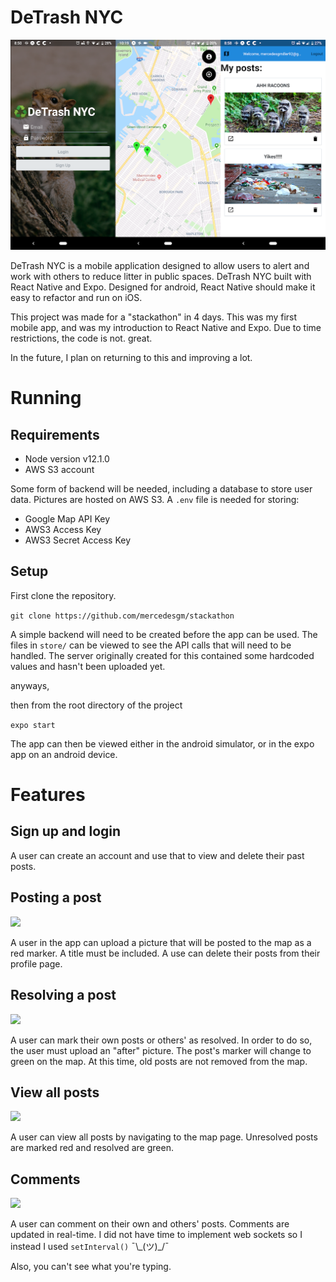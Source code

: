 # DeTrash NYC

![](readme_assets/output.png)

DeTrash NYC is a mobile application designed to allow users to alert and work with others to reduce litter in public spaces.
DeTrash NYC built with React Native and Expo. Designed for android, React Native should make it easy to refactor and run on iOS.  

This project was made for a "stackathon" in 4 days. This was my first mobile app, and was my introduction to React Native and Expo. Due to time restrictions, the code is not. great. 

In the future, I plan on returning to this and improving a lot. 

# Running

## Requirements

* Node version v12.1.0
* AWS S3 account

Some form of backend will be needed, including a database to store user data. Pictures are hosted on AWS S3. A `.env` file is needed for storing:

* Google Map API Key
* AWS3 Access Key
* AWS3 Secret Access Key 

## Setup

First clone the repository.

`git clone https://github.com/mercedesgm/stackathon`

A simple backend will need to be created before the app can be used. The files in `store/` can be viewed to see the API calls that will need to be handled. The server originally created for this contained some hardcoded values and hasn't been uploaded yet. 

anyways,

then from the root directory of the project

`expo start`

The app can then be viewed either in the android simulator, or in the expo app on an android device.

# Features

## Sign up and login

A user can create an account and use that to view and delete their past posts.

## Posting a post

![](readme_assets/post.gif)

A user in the app can upload a picture that will be posted to the map as a red marker. A title must be included. A use can delete their posts from their profile page. 

## Resolving a post

![](readme_assets/done.gif)

A user can mark their own posts or others' as resolved. In order to do so, the user must upload an "after" picture. The post's marker will change to green on the map. At this time, old posts are not removed from the map. 

## View all posts

![](readme_assets/viewposts.gif)

A user can view all posts by navigating to the map page. Unresolved posts are marked red and resolved are green.

## Comments

![](readme_assets/comment.gif)

A user can comment on their own and others' posts. Comments are updated in real-time. I did not have time to implement web sockets so I instead I used `setInterval()` ¯\\\_(ツ)\_/¯

Also, you can't see what you're typing.



